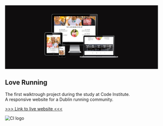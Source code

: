 ![alt text](assets/images/Responsive%20page.jpg "Logo Title Text 1") 

## Love Running

The first walktrough project during the study at Code Institute.  
A responsive website for a Dublin running community.  

[>>> Link to live website <<<](https://www.google.com)  
  
    
![CI logo](https://codeinstitute.s3.amazonaws.com/fullstack/ci_logo_small.png)